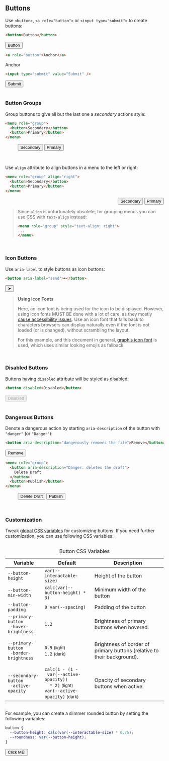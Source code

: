 <section>

## Buttons

Use `<button>`, `<a role="button">` or `<input type="submit">` to create buttons:

```html
<button>Button</button>
```

<div role="presentation">
  <button>Button</button>
</div>

```html
<a role="button">Anchor</a>
```
<div role="presentation">
  <a role="button">Anchor</a>
</div>

```html
<input type="submit" value="Submit" />
```
<div role="presentation">
  <input type="submit" value="Submit" />
</div>

<br>

### Button Groups

Group buttons to give all but the last one a _secondary_ actions style:

```html
<menu role="group">
  <button>Secondary</button>
  <button>Primary</button>
</menu>
```

<div role="presentation">
  <menu role="group">
    <button>Secondary</button>
    <button>Primary</button>
  </menu>
</div>

<br>

Use `align` attribute to align buttons in a menu to the left or right:
```html
<menu role="group" align="right">
  <button>Secondary</button>
  <button>Primary</button>
</menu>
```
<div role="presentation">
  <menu role="group" align="right">
    <button>Secondary</button>
    <button>Primary</button>
  </menu>
</div>

> Since `align` is unfortunately obsolete, for grouping menus you can use CSS with `text-align` instead:
> ```html
> <menu role="group" style="text-align: right">
> ...
> </menu>
> ```

<br>

### Icon Buttons

Use `aria-label` to style buttons as icon buttons:

```html
<button aria-label="send">➤</button>
```

<div role="presentation">
  <button aria-label="send" class="icon">➤</button>
</div>

> **Using Icon Fonts**
>
> Here, an icon font is being used for the icon to be displayed. However, using icon fonts MUST BE done with
> a lot of care, as they mostly [cause accessibility issues](https://www.youtube.com/watch?v=9xXBYcWgCHA). Use an icon font
> that falls back to characters browsers can display naturally even if the font is not loaded (or is changed), without scrambling the layout.
>
> For this example, and this document in general, [graphis icon font](https://graphis.ink) is used, which uses similar looking emojis as fallback.

<br>

### Disabled Buttons

Buttons having `disabled` attribute will be styled as disabled:

```html
<button disabled>Disabled</button>
```

<div role="presentation">
  <button disabled>Disabled</button>
</div>

<br/>

### Dangerous Buttons

Denote a dangerous action by starting `aria-description` of the button with `"danger"` (or `"Danger"`):

```html
<button aria-description="dangerously removes the file">Remove</button>
```

<div role="presentation">
  <button aria-description="dangerously removes the file">
    Remove
  </button>
</div>

```html
<menu role="group">
  <button aria-description="Danger: deletes the draft">
    Delete Draft
  </button>
  <button>Publish</button>
</menu>
```

<div role="presentation">
  <menu role="group">
    <button aria-description="Danger: deletes the draft">
      Delete Draft
    </button>
    <button>Publish</button>
  </menu>
</div>

<br>

### Customization

Tweak [global CSS variables](#theming) for customizing buttons. If you need further customization, you can use following CSS variables:

<div style="overflow-x: auto">
  <table>
    <caption>Button CSS Variables</caption>
    <thead>
      <tr>
        <th>Variable</th>
        <th>Default</th>
        <th>Description</th>
      </tr>
    </thead>
    <tbody>
      <tr>
        <td><code>--button-height</code></td>
        <td><code>var(--interactable-size)</code></td>
        <td>Height of the button</td>
      </tr>
      <tr>
        <td><code>--button-min-width</code></td>
        <td><code>calc(var(--button-height) * 3)</code></td>
        <td>Minimum width of the button</td>
      </tr>
      <tr>
        <td><code>--button-padding</code></td>
        <td><code>0 var(--spacing)</code></td>
        <td>Padding of the button</td>
      </tr>
      <tr>
        <td><code>--primary-button<br>&emsp;-hover-brightness</code></td>
        <td><code>1.2</code></td>
        <td>Brightness of primary buttons when hovered.</td>
      </tr>
      <tr>
        <td><code>--primary-button<br>&emsp;-border-brightness</code></td>
        <td><code>0.9</code> <small>(light)</small><br><code>1.2</code> <small>(dark)</small></td>
        <td><p>Brightness of border of primary buttons (relative to their background).</p></td>
      </tr>
      <tr>
        <td><code>--secondary-button<br>&emsp;-active-opacity</code></td>
        <td><code>calc(1 - (1 - <br>&emsp;var(--active-opacity))<br>&emsp; * 2)</code> <small>(light)</small>
          <br><code>var(--active-opacity)</code> <small>(dark)</small></td>
        <td>Opacity of secondary buttons when active.</td>
      </tr>
    </tbody>
  </table>
</div>

For example, you can create a slimmer rounded button by setting the following variables:

```css
button {
  --button-height: calc(var(--interactable-size) * 0.75);
  --roundness: var(--button-height);
}
```

<div role="presentation">
  <style>
  .slim-round-btn {
    --button-height: calc(var(--interactable-size) * 0.75);
    --roundness: var(--button-height)
  }
  </style>
  <button class="slim-round-btn">Click ME!</button>
</div>

</section>